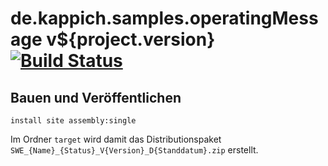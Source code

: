 de.kappich.samples.operatingMessage v${project.version} [![Build Status](https://travis-ci.org/datenverteiler/de.kappich.samples.operatingMessage.svg?branch=master)](https://travis-ci.org/datenverteiler/de.kappich.samples.operatingMessage)
==========================================


Bauen und Veröffentlichen
-------------------------

    install site assembly:single

Im Ordner `target` wird damit das Distributionspaket
`SWE_{Name}_{Status}_V{Version}_D{Standdatum}.zip` erstellt.
